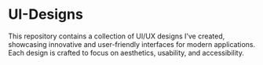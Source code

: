 # UI-Designs
This repository contains a collection of UI/UX designs I’ve created, showcasing innovative and user-friendly interfaces for modern applications. Each design is crafted to focus on aesthetics, usability, and accessibility.
